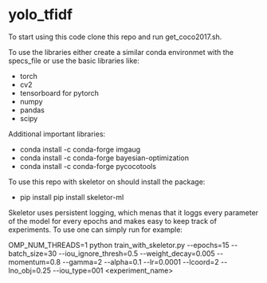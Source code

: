# yolo_tfidf

To start using this code clone this repo and run get_coco2017.sh.

To use the libraries either create a similar conda environmet with the specs_file or 
use the basic libraries like:

* torch 
* cv2
* tensorboard for pytorch
* numpy
* pandas
* scipy

Additional important libraries:

* conda install -c conda-forge imgaug
* conda install -c conda-forge bayesian-optimization
* conda install -c conda-forge pycocotools


To use this repo with skeletor on should install the package:
* pip install pip install skeletor-ml 

Skeletor uses persistent logging, which menas that it loggs every parameter of the model for every epochs and makes easy to keep track of experiments.
To use one can simply run for example:

OMP_NUM_THREADS=1 python train_with_skeletor.py  --epochs=15 --batch_size=30 --iou_ignore_thresh=0.5 --weight_decay=0.005 --momentum=0.8 --gamma=2 --alpha=0.1  --lr=0.0001  --lcoord=2 --lno_obj=0.25 --iou_type=001 <experiment_name> 